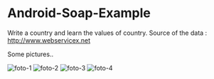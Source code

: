 # Android-Soap-Example
Write a country and learn the values of country.
Source of the data :  http://www.webservicex.net

Some pictures..

![foto-1](https://user-images.githubusercontent.com/12279132/31767086-7cb864fa-b4d2-11e7-9aaa-cd1fb942de60.png)
![foto-2](https://user-images.githubusercontent.com/12279132/31767087-7cdab00a-b4d2-11e7-907c-001f07dee84d.png)
![foto-3](https://user-images.githubusercontent.com/12279132/31767088-7d064076-b4d2-11e7-9e0f-989baae1200e.png)
![foto-4](https://user-images.githubusercontent.com/12279132/31767089-7d326c50-b4d2-11e7-911e-3529e71702ae.png)


